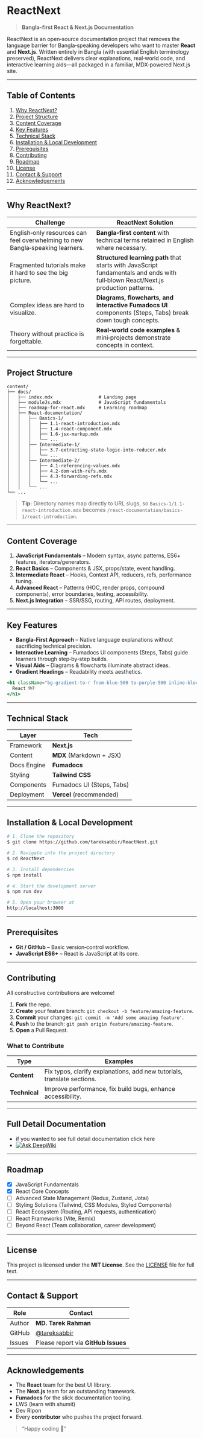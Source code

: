 # ReactNext

> **Bangla-first React & Next.js Documentation**

ReactNext is an open‑source documentation project that removes the language barrier for Bangla‑speaking developers who want to master **React** and **Next.js**. Written entirely in Bangla (with essential English terminology preserved), ReactNext delivers clear explanations, real‑world code, and interactive learning aids—all packaged in a familiar, MDX‑powered Next.js site.

---

## Table of Contents

1. [Why ReactNext?](#why-reactnext)
2. [Project Structure](#project-structure)
3. [Content Coverage](#content-coverage)
4. [Key Features](#key-features)
5. [Technical Stack](#technical-stack)
6. [Installation & Local Development](#installation--local-development)
7. [Prerequisites](#prerequisites)
8. [Contributing](#contributing)
9. [Roadmap](#roadmap)
10. [License](#license)
11. [Contact & Support](#contact--support)
12. [Acknowledgements](#acknowledgements)

---

## Why ReactNext?

| Challenge                                                                     | ReactNext Solution                                                                                                                |
| ----------------------------------------------------------------------------- | --------------------------------------------------------------------------------------------------------------------------------- |
| English‑only resources can feel overwhelming to new Bangla‑speaking learners. | **Bangla‑first content** with technical terms retained in English where necessary.                                                |
| Fragmented tutorials make it hard to see the big picture.                     | **Structured learning path** that starts with JavaScript fundamentals and ends with full‑blown React/Next.js production patterns. |
| Complex ideas are hard to visualize.                                          | **Diagrams, flowcharts, and interactive Fumadocs UI** components (Steps, Tabs) break down tough concepts.                         |
| Theory without practice is forgettable.                                       | **Real‑world code examples** & mini‑projects demonstrate concepts in context.                                                     |

---

## Project Structure

```text
content/
├── docs/
│   ├── index.mdx                 # Landing page
│   ├── moduleJs.mdx              # JavaScript fundamentals
│   ├── roadmap-for-react.mdx     # Learning roadmap
│   ├── React-documentation/
│   │   ├── Basics-1/
│   │   │   ├── 1.1-react-introduction.mdx
│   │   │   ├── 1.4-react-component.mdx
│   │   │   ├── 1.6-jsx-markup.mdx
│   │   │   └── ...
│   │   ├── Intermediate-1/
│   │   │   ├── 3.7-extracting-state-logic-into-reducer.mdx
│   │   │   └── ...
│   │   ├── Intermediate-2/
│   │   │   ├── 4.1-referencing-values.mdx
│   │   │   ├── 4.2-dom-with-refs.mdx
│   │   │   ├── 4.3-forwarding-refs.mdx
│   │   │   └── ...
│   │   └── ...
└── ...
```

> **Tip:** Directory names map directly to URL slugs, so `Basics-1/1.1-react-introduction.mdx` becomes `/react-documentation/basics-1/react-introduction`.

---

## Content Coverage

1. **JavaScript Fundamentals** – Modern syntax, async patterns, ES6+ features, iterators/generators.
2. **React Basics** – Components & JSX, props/state, event handling.
3. **Intermediate React** – Hooks, Context API, reducers, refs, performance tuning.
4. **Advanced React** – Patterns (HOC, render props, compound components), error boundaries, testing, accessibility.
5. **Next.js Integration** – SSR/SSG, routing, API routes, deployment.

---

## Key Features

- **Bangla‑First Approach** – Native language explanations without sacrificing technical precision.
- **Interactive Learning** – Fumadocs UI components (Steps, Tabs) guide learners through step‑by‑step builds.
- **Visual Aids** – Diagrams & flowcharts illuminate abstract ideas.
- **Gradient Headings** – Readability meets aesthetics.

```jsx
<h1 className="bg-gradient-to-r from-blue-500 to-purple-500 inline-block text-transparent bg-clip-text text-3xl pt-2">
  React কি?
</h1>
```

---

## Technical Stack

| Layer       | Tech                      |
| ----------- | ------------------------- |
| Framework   | **Next.js**               |
| Content     | **MDX** (Markdown + JSX)  |
| Docs Engine | **Fumadocs**              |
| Styling     | **Tailwind CSS**          |
| Components  | Fumadocs UI (Steps, Tabs) |
| Deployment  | **Vercel** (recommended)  |

---

## Installation & Local Development

```bash
# 1. Clone the repository
$ git clone https://github.com/tareksabbir/ReactNext.git

# 2. Navigate into the project directory
$ cd ReactNext

# 3. Install dependencies
$ npm install

# 4. Start the development server
$ npm run dev

# 5. Open your browser at
http://localhost:3000
```

---

## Prerequisites

- **Git / GitHub** – Basic version‑control workflow.
- **JavaScript ES6+** – React is JavaScript at its core.

---

## Contributing

All constructive contributions are welcome!

1. **Fork** the repo.
2. **Create** your feature branch: `git checkout -b feature/amazing-feature`.
3. **Commit** your changes: `git commit -m 'Add some amazing feature'`.
4. **Push** to the branch: `git push origin feature/amazing-feature`.
5. **Open** a Pull Request.

### What to Contribute

| Type          | Examples                                                                |
| ------------- | ----------------------------------------------------------------------- |
| **Content**   | Fix typos, clarify explanations, add new tutorials, translate sections. |
| **Technical** | Improve performance, fix build bugs, enhance accessibility.             |

---

## Full Detail Documentation

- if you wanted to see full detail documentation click here
- <a classname="mt-2" href="https://deepwiki.com/tareksabbir/ReactNext"><img src="https://deepwiki.com/badge.svg" alt="Ask DeepWiki"></a>

---

## Roadmap

- [x] JavaScript Fundamentals
- [x] React Core Concepts
- [ ] Advanced State Management (Redux, Zustand, Jotai)
- [ ] Styling Solutions (Tailwind, CSS Modules, Styled Components)
- [ ] React Ecosystem (Routing, API requests, authentication)
- [ ] React Frameworks (Vite, Remix)
- [ ] Beyond React (Team collaboration, career development)

---

## License

This project is licensed under the **MIT License**. See the [LICENSE](LICENSE) file for full text.

---

## Contact & Support

| Role   | Contact                                        |
| ------ | ---------------------------------------------- |
| Author | **MD. Tarek Rahman**                           |
| GitHub | [@tareksabbir](https://github.com/tareksabbir) |
| Issues | Please report via **GitHub Issues**            |

---

## Acknowledgements

- The **React** team for the best UI library.
- The **Next.js** team for an outstanding framework.
- **Fumadocs** for the slick documentation tooling.
- LWS (learn with shumit)
- Dev Ripon
- Every **contributor** who pushes the project forward.

> “Happy coding 🚀”
